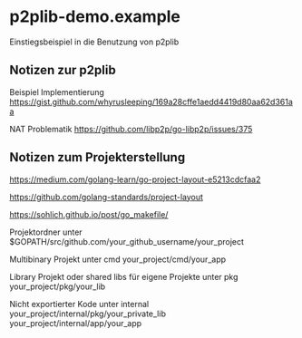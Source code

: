 # p2plib-demo.example
Einstiegsbeispiel in die Benutzung von p2plib

## Notizen zur p2plib 
Beispiel Implementierung
https://gist.github.com/whyrusleeping/169a28cffe1aedd4419d80aa62d361aa

NAT Problematik
https://github.com/libp2p/go-libp2p/issues/375


## Notizen zum Projekterstellung

https://medium.com/golang-learn/go-project-layout-e5213cdcfaa2

https://github.com/golang-standards/project-layout

https://sohlich.github.io/post/go_makefile/

Projektordner unter $GOPATH/src/github.com/your_github_username/your_project

Multibinary Projekt unter cmd
your_project/cmd/your_app

Library Projekt oder shared libs für eigene Projekte unter pkg
your_project/pkg/your_lib

Nicht exportierter Kode unter internal
your_project/internal/pkg/your_private_lib
your_project/internal/app/your_app




